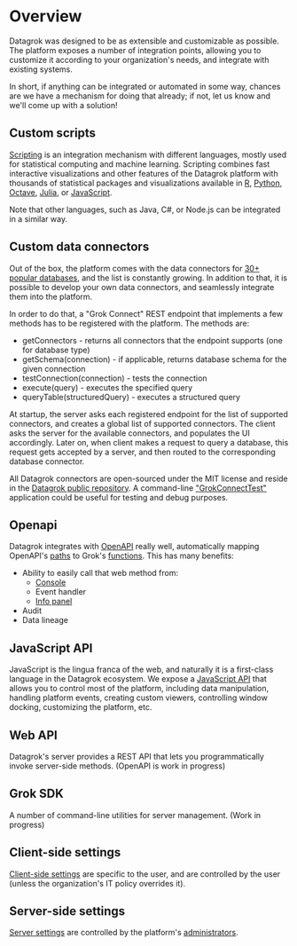 <!-- TITLE: Integration -->
<!-- SUBTITLE: -->

# Overview

Datagrok was designed to be as extensible and customizable as possible. The platform exposes a number of 
integration points, allowing you to customize it according to your organization's needs, and integrate
with existing systems.

In short, if anything can be integrated or automated in some way, chances are we have a mechanism 
for doing that already; if not, let us know and we'll come up with a solution! 

## Custom scripts

[Scripting](../develop/scripting.md) is an integration mechanism with different languages,
mostly used for statistical computing and machine learning. 
Scripting combines fast interactive visualizations and other features of the Datagrok platform 
with thousands of statistical packages and visualizations available in 
[R](https://www.r-project.org/about.html), [Python](https://www.python.org), [Octave](https://octave.org/),
[Julia](https://julialang.org), or [JavaScript](https://www.javascript.com).

Note that other languages, such as Java, C#, or Node.js can be integrated in a similar way.

## Custom data connectors

Out of the box, the platform comes with the data connectors for [30+ popular databases](../access/data-connection.md#connectors), and the list is constantly growing. In addition to that, it is possible to develop your own data connectors, and seamlessly integrate them
into the platform.

In order to do that, a "Grok Connect" REST endpoint that implements a few methods has to be registered with the platform. 
The methods are:
* getConnectors - returns all connectors that the endpoint supports (one for database type)
* getSchema(connection) - if applicable, returns database schema for the given connection
* testConnection(connection) - tests the connection
* execute(query) - executes the specified query
* queryTable(structuredQuery) - executes a structured query

At startup, the server asks each registered endpoint for the list of supported connectors, and 
creates a global list of supported connectors. The client asks the server for the available connectors,
and populates the UI accordingly. Later on, when client makes a request to query a database, this request
gets accepted by a server, and then routed to the corresponding database connector.

All Datagrok connectors are open-sourced under the MIT license and reside in the 
[Datagrok public repository](https://github.com/datagrok-ai/public/tree/master/connectors).
A command-line ["GrokConnectTest"](https://github.com/datagrok-ai/public/tree/master/connectors/grok_connect/src/test/java/grok_connect) 
application could be useful for testing and debug purposes. 

## Openapi

Datagrok integrates with [OpenAPI](../access/open-api.md) really well, automatically mapping
OpenAPI's [paths](https://swagger.io/docs/specification/basic-structure/) to Grok's [functions](../overview/functions/function.md).
This has many benefits:
* Ability to easily call that web method from:
  * [Console](../overview/navigation.md#console)
  * Event handler
  * [Info panel](../discover/info-panels.md)
* Audit
* Data lineage

## JavaScript API

JavaScript is the lingua franca of the web, and naturally it is a first-class language in the Datagrok ecosystem. 
We expose a [JavaScript API](../develop/js-api.md) that allows you to control most of the platform, including
data manipulation, handling platform events, creating custom viewers, controlling window docking,
customizing the platform, etc.  

## Web API

Datagrok's server provides a REST API that lets you programmatically invoke server-side methods. 
(OpenAPI is work in progress)

## Grok SDK

A number of command-line utilities for server management. (Work in progress)

## Client-side settings

[Client-side settings](../overview/navigation.md#settings) are specific to the user, and are controlled by the user (unless 
the organization's IT policy overrides it).

## Server-side settings

[Server settings](../overview/settings-server.md) are controlled by the platform's [administrators](../govern/security.md).
